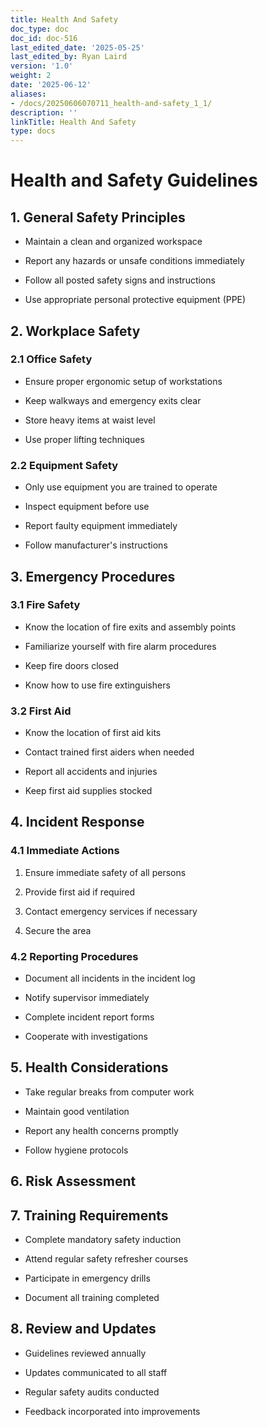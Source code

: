 ```yaml
---
title: Health And Safety
doc_type: doc
doc_id: doc-516
last_edited_date: '2025-05-25'
last_edited_by: Ryan Laird
version: '1.0'
weight: 2
date: '2025-06-12'
aliases:
- /docs/20250606070711_health-and-safety_1_1/
description: ''
linkTitle: Health And Safety
type: docs
---
```


# Health and Safety Guidelines

## 1. General Safety Principles

- Maintain a clean and organized workspace

- Report any hazards or unsafe conditions immediately

- Follow all posted safety signs and instructions

- Use appropriate personal protective equipment (PPE)

## 2. Workplace Safety

### 2.1 Office Safety

- Ensure proper ergonomic setup of workstations

- Keep walkways and emergency exits clear

- Store heavy items at waist level

- Use proper lifting techniques

### 2.2 Equipment Safety

- Only use equipment you are trained to operate

- Inspect equipment before use

- Report faulty equipment immediately

- Follow manufacturer's instructions

## 3. Emergency Procedures

### 3.1 Fire Safety

- Know the location of fire exits and assembly points

- Familiarize yourself with fire alarm procedures

- Keep fire doors closed

- Know how to use fire extinguishers

### 3.2 First Aid

- Know the location of first aid kits

- Contact trained first aiders when needed

- Report all accidents and injuries

- Keep first aid supplies stocked

## 4. Incident Response

### 4.1 Immediate Actions

1. Ensure immediate safety of all persons

1. Provide first aid if required

1. Contact emergency services if necessary

1. Secure the area

### 4.2 Reporting Procedures

- Document all incidents in the incident log

- Notify supervisor immediately

- Complete incident report forms

- Cooperate with investigations

## 5. Health Considerations

- Take regular breaks from computer work

- Maintain good ventilation

- Report any health concerns promptly

- Follow hygiene protocols

## 6. Risk Assessment

<!-- Unsupported block type: table -->

## 7. Training Requirements

- Complete mandatory safety induction

- Attend regular safety refresher courses

- Participate in emergency drills

- Document all training completed

## 8. Review and Updates

- Guidelines reviewed annually

- Updates communicated to all staff

- Regular safety audits conducted

- Feedback incorporated into improvements

